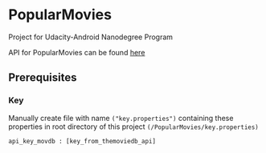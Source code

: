 # PopularMovies
Project for Udacity-Android Nanodegree Program

API for PopularMovies can be found [here](https://developers.themoviedb.org/)

## Prerequisites

### Key

Manually create file with name
``("key.properties")``
containing these properties in root directory of this project ``(/PopularMovies/key.properties)``

```
api_key_movdb : [key_from_themoviedb_api]
```

